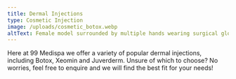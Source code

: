 ```yaml
---
title: Dermal Injections
type: Cosmetic Injection
image: /uploads/cosmetic_botox.webp
altText: Female model surrounded by multiple hands wearing surgical gloves
---
```

Here at 99 Medispa we offer a variety of popular dermal injections, including Botox, Xeomin and Juverderm. Unsure of which to choose? No worries, feel free to enquire and we will find the best fit for your needs!